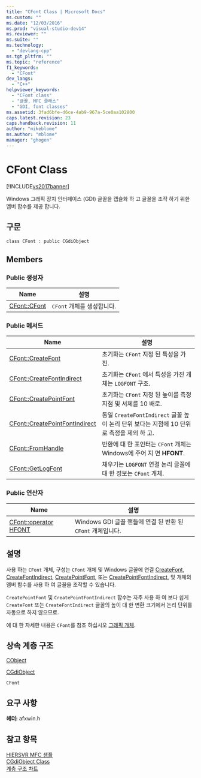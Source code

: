 ```yaml
---
title: "CFont Class | Microsoft Docs"
ms.custom: ""
ms.date: "12/03/2016"
ms.prod: "visual-studio-dev14"
ms.reviewer: ""
ms.suite: ""
ms.technology: 
  - "devlang-cpp"
ms.tgt_pltfrm: ""
ms.topic: "reference"
f1_keywords: 
  - "CFont"
dev_langs: 
  - "C++"
helpviewer_keywords: 
  - "CFont class"
  - "글꼴, MFC 클래스"
  - "GDI, font classes"
ms.assetid: 3fad6bfe-d6ce-4ab9-967a-5ce0aa102800
caps.latest.revision: 23
caps.handback.revision: 11
author: "mikeblome"
ms.author: "mblome"
manager: "ghogen"
---
```

# CFont Class
[!INCLUDE[vs2017banner](../../assembler/inline/includes/vs2017banner.md)]

Windows 그래픽 장치 인터페이스 \(GDI\) 글꼴을 캡슐화 하 고 글꼴을 조작 하기 위한 멤버 함수를 제공 합니다.  
  
## 구문  
  
```  
class CFont : public CGdiObject  
```  
  
## Members  
  
### Public 생성자  
  
|Name|설명|  
|----------|--------|  
|[CFont::CFont](../Topic/CFont::CFont.md)|`CFont` 개체를 생성합니다.|  
  
### Public 메서드  
  
|Name|설명|  
|----------|--------|  
|[CFont::CreateFont](../Topic/CFont::CreateFont.md)|초기화는 `CFont` 지정 된 특성을 가진.|  
|[CFont::CreateFontIndirect](../Topic/CFont::CreateFontIndirect.md)|초기화는 `CFont` 에서 특성을 가진 개체는 `LOGFONT` 구조.|  
|[CFont::CreatePointFont](../Topic/CFont::CreatePointFont.md)|초기화는 `CFont` 지정 된 높이를 측정 지점 및 서체를 10 배로.|  
|[CFont::CreatePointFontIndirect](../Topic/CFont::CreatePointFontIndirect.md)|동일 `CreateFontIndirect` 글꼴 높이 논리 단위 보다는 지점에 10 단위로 측정을 제외 하 고.|  
|[CFont::FromHandle](../Topic/CFont::FromHandle.md)|반환에 대 한 포인터는 `CFont` 개체는 Windows에 주어 지 면  **HFONT**.|  
|[CFont::GetLogFont](../Topic/CFont::GetLogFont.md)|채우기는 `LOGFONT` 연결 논리 글꼴에 대 한 정보는 `CFont` 개체.|  
  
### Public 연산자  
  
|Name|설명|  
|----------|--------|  
|[CFont::operator HFONT](../Topic/CFont::operator%20HFONT.md)|Windows GDI 글꼴 핸들에 연결 된 반환 된 `CFont` 개체입니다.|  
  
## 설명  
 사용 하는 `CFont` 개체, 구성는 `CFont` 개체 및 Windows 글꼴에 연결  [CreateFont](../Topic/CFont::CreateFont.md),  [CreateFontIndirect](../Topic/CFont::CreateFontIndirect.md),  [CreatePointFont](../Topic/CFont::CreatePointFont.md), 또는  [CreatePointFontIndirect](../Topic/CFont::CreatePointFontIndirect.md), 및 개체의 멤버 함수를 사용 하 여 글꼴을 조작할 수 있습니다.  
  
 `CreatePointFont` 및 `CreatePointFontIndirect` 함수는 자주 사용 하 여 보다 쉽게 `CreateFont` 또는 `CreateFontIndirect` 글꼴의 높이 대 한 변환 크기에서 논리 단위를 자동으로 하지 않으므로.  
  
 에 대 한 자세한 내용은 `CFont`를 참조 하십시오  [그래픽 개체](../../mfc/graphic-objects.md).  
  
## 상속 계층 구조  
 [CObject](../../mfc/reference/cobject-class.md)  
  
 [CGdiObject](../../mfc/reference/cgdiobject-class.md)  
  
 `CFont`  
  
## 요구 사항  
 **헤더:** afxwin.h  
  
## 참고 항목  
 [HIERSVR MFC 샘플](../../top/visual-cpp-samples.md)   
 [CGdiObject Class](../../mfc/reference/cgdiobject-class.md)   
 [계층 구조 차트](../../mfc/hierarchy-chart.md)